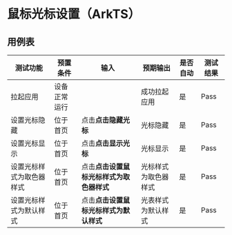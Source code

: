 # 鼠标光标设置（ArkTS）

## 用例表

| 测试功能         | 预置条件   | 输入                     | 预期输出       | 是否自动 | 测试结果 |
|--------------|--------|------------------------|------------|------|------|
| 拉起应用         | 设备正常运行 |                        | 成功拉起应用     | 是    | Pass |
| 设置光标隐藏       | 位于首页   | 点击**点击隐藏光标**           | 光标隐藏       | 是    | Pass |
| 设置光标显示       | 位于首页   | 点击**点击显示光标**           | 光标显示       | 是    | Pass |
| 设置光标样式为取色器样式 | 位于首页   | 点击**点击设置鼠标光标样式为取色器样式** | 光标样式为取色器样式 | 是    | Pass |
| 设置光标样式为默认样式  | 位于首页   | 点击**点击设置鼠标光标样式为默认样式**  | 光表样式为默认样式  | 是    | Pass |


